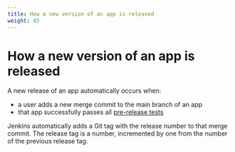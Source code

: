 ```yaml
---
title: How a new version of an app is released
weight: 45
---
```


# How a new version of an app is released

A new release of an app automatically occurs when:

- a user adds a new merge commit to the main branch of an app
- that app successfully passes all [pre-release tests](/manage-app/access-ci-cd/#continuous-deployment-of-a-release-of-a-gov-uk-app)

Jenkins automatically adds a Git tag with the release number to that merge commit. The release tag is a number, incremented by one from the number of the previous release tag.
